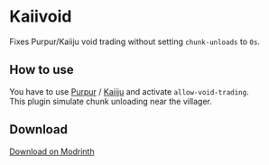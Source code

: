 # Kaiivoid


Fixes Purpur/Kaiiju void trading without setting `chunk-unloads` to `0s`.

## How to use

You have to use [Purpur](https://github.com/PurpurMC/Purpur) / [Kaiiju](https://github.com/KaiijuMC/Kaiiju) and activate `allow-void-trading`.  
This plugin simulate chunk unloading near the villager.

## Download

[Download on Modrinth](https://modrinth.com/plugin/kaiivoid)
